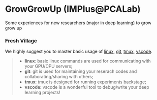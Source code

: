 # GrowGrowUp (IMPlus@PCALab)
Some experiences for new researchers (major in deep learning) to grow grow up

### Fresh Village
We highly suggest you to master basic usage of [linux](), [git](), [tmux](), [vscode](). 

> * **linux**: basic linux commands are used for communicating with your GPU/CPU servers;
> * **git**: git is used for maintaining your reserach codes and collaborating/sharing with others;
> * **tmux**: tmux is designed for running experiments backstage;
> * **vscode**: vscode is a wonderful tool to debug/write your deep learning projects!

